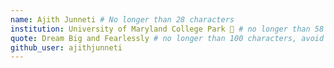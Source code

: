 ```yaml
---
name: Ajith Junneti # No longer than 28 characters
institution: University of Maryland College Park 🚩 # no longer than 58 characters
quote: Dream Big and Fearlessly # no longer than 100 characters, avoid using quotes(") to guarantee the format remains the same.
github_user: ajithjunneti
---
```

